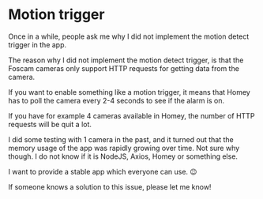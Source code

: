 # Motion trigger

Once in a while, people ask me why I did not implement the motion detect trigger in the app.


The reason why I did not implement the motion detect trigger, is that the Foscam cameras only support HTTP requests for getting data from the camera.

If you want to enable something like a motion trigger, it means that Homey has to poll the camera every 2-4 seconds to see if the alarm is on.

If you have for example 4 cameras available in Homey, the number of HTTP requests will be quit a lot.


I did some testing with 1 camera in the past, and it turned out that the memory usage of the app was rapidly growing over time. Not sure why though. I do not know if it is NodeJS, Axios, Homey or something else.

I want to provide a stable app which everyone can use. :wink:

If someone knows a solution to this issue, please let me know!